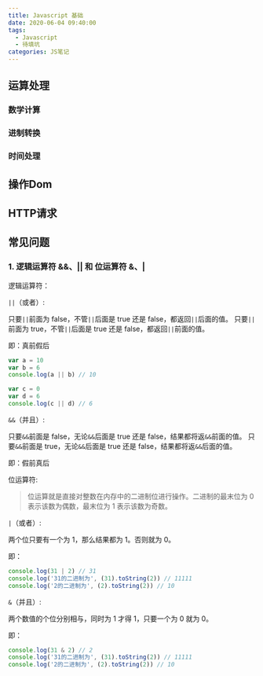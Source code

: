 ```yaml
---
title: Javascript 基础
date: 2020-06-04 09:40:00
tags:
  - Javascript
  - 待填坑
categories: JS笔记
---
```




## 运算处理

### 数学计算

### 进制转换

### 时间处理

## 操作Dom

## HTTP请求

<!--more-->

## 常见问题

### 1. 逻辑运算符 &&、|| 和 位运算符 &、|

逻辑运算符：

`||`（或者）:

只要`||`前面为 false，不管`||`后面是 true 还是 false，都返回`||`后面的值。
只要`||`前面为 true，不管`||`后面是 true 还是 false，都返回`||`前面的值。

即：真前假后

```javascript
var a = 10
var b = 6
console.log(a || b) // 10
```

```javascript
var c = 0
var d = 6
console.log(c || d) // 6
```

`&&`（并且）:

只要`&&`前面是 false，无论`&&`后面是 true 还是 false，结果都将返`&&`前面的值。
只要`&&`前面是 true，无论`&&`后面是 true 还是 false，结果都将返`&&`后面的值。

即：假前真后

位运算符:

> 位运算就是直接对整数在内存中的二进制位进行操作。二进制的最末位为 0 表示该数为偶数，最末位为 1 表示该数为奇数。

`|`（或者）:

两个位只要有一个为 1，那么结果都为 1。否则就为 0。

即：

```javascript
console.log(31 | 2) // 31
console.log('31的二进制为', (31).toString(2)) // 11111
console.log('2的二进制为', (2).toString(2)) // 10
```

`&`（并且）:

两个数值的个位分别相与，同时为 1 才得 1，只要一个为 0 就为 0。

即：

```javascript
console.log(31 & 2) // 2
console.log('31的二进制为', (31).toString(2)) // 11111
console.log('2的二进制为', (2).toString(2)) // 10
```
